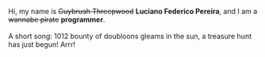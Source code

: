 Hi, my name is ~~Guybrush Threepwood~~ **Luciano Federico Pereira**, and I am a ~~wannabe pirate~~ **programmer**.<br><br>A short song: 1012 bounty of doubloons gleams in the sun, a treasure hunt has just begun! Arrr!

